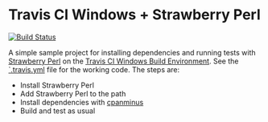 Travis CI Windows + Strawberry Perl
===================================

[![Build Status](https://travis-ci.org/theory/winperl-travis.png)](https://travis-ci.org/theory/winperl-travis)

A simple sample project for installing dependencies and running tests
with [Strawberry Perl] on the [Travis CI Windows Build Environment]. See
the [`.travis.yml](./.travis.yml) file for the working code. The steps
are:

*   Install Strawberry Perl
*   Add Strawberry Perl to the path
*   Install dependencies with [cpanminus]
*   Build and test as usual

[Strawberry Perl]: http://strawberryperl.com
[Travis CI Windows Build Environment]: https://docs.travis-ci.com/user/reference/windows/
[cpanminus]: https://github.com/miyagawa/cpanminus
